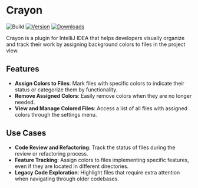 # Crayon

![Build](https://github.com/V-Kaze/crayon/workflows/Build/badge.svg)
[![Version](https://img.shields.io/jetbrains/plugin/v/MARKETPLACE_ID.svg)](https://plugins.jetbrains.com/plugin/MARKETPLACE_ID)
[![Downloads](https://img.shields.io/jetbrains/plugin/d/MARKETPLACE_ID.svg)](https://plugins.jetbrains.com/plugin/MARKETPLACE_ID)

Crayon is a plugin for IntelliJ IDEA that helps developers visually organize and track their work by assigning
background colors to files in the project view.

## Features

- **Assign Colors to Files**: Mark files with specific colors to indicate their status or categorize them by
  functionality.
- **Remove Assigned Colors**: Easily remove colors when they are no longer needed.
- **View and Manage Colored Files**: Access a list of all files with assigned colors through the settings menu.

## Use Cases

- **Code Review and Refactoring**: Track the status of files during the review or refactoring process.
- **Feature Tracking**: Assign colors to files implementing specific features, even if they are located in different
  directories.
- **Legacy Code Exploration**: Highlight files that require extra attention when navigating through older codebases.
